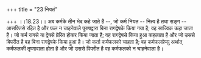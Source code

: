 +++
title = "23 नियतं"

+++
।।18.23।। अब कर्मके तीन भेद कहे जाते हैं --, जो कर्म नियत -- नित्य है तथा
सङ्ग -- आसक्तिसे रहित है और फल न चाहनेवाले पुरुषद्वारा बिना रागद्वेषके
किया गया है; वह सात्त्विक कहा जाता है। जो कर्म रागसे या द्वेषसे प्रेरित
होकर किया जाता है; वह रागद्वेषसे किया हुआ कहलाता है और जो उससे विपरीत है
वह बिना रागद्वेषके किया हुआ है। जो कर्ता कर्मफलको चाहता है; वह
कर्मफलप्रेप्सु अर्थात् कर्मफलकी तृष्णावाला होता है और जो उससे विपरीत है
वह कर्मफलको न चाहनेवाला है।
